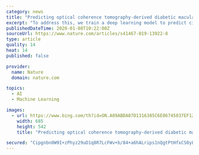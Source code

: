 ```yaml
---
category: news
title: "Predicting optical coherence tomography-derived diabetic macular edema grades from fundus photographs using deep learning"
excerpt: "To address this, we train a deep learning model to predict ci-DME from fundus photographs, with an ROC–AUC of 0.89 (95% CI: 0.87–0.91), corresponding to 85% sensitivity at 80% specificity. In comparison, retinal specialists have similar sensitivities (82–85%), but only half the specificity (45–50%, p < 0.001). Our model can also ..."
publishedDateTime: 2020-01-08T10:22:00Z
sourceUrl: https://www.nature.com/articles/s41467-019-13922-8
type: article
quality: 14
heat: 14
published: false

provider:
  name: Nature
  domain: nature.com

topics:
  - AI
  - Machine Learning

images:
  - url: https://www.bing.com/th?id=ON.A09ABDA07D1316385C6E06745037EF12
    width: 685
    height: 542
    title: "Predicting optical coherence tomography-derived diabetic macular edema grades from fundus photographs using deep learning"

secured: "Cipgnbn0W9I+zPhyz29uD1q8R7LcFWv+b/84+a6hALrips1nQgtPtHfxCS0yL/7bOrQ8gXt3NFHw+zcsos6WllUEcreUjWaBvT9hKZKNOLaCijC+HZ6EaOMYuzoVsboB13bCcxUGpXBwAUSAwcmj13CvAbdZ5exXlqapzigko69JPhWWbjaP2Tyh6NZzD5S3846QKTu8yiq+o/sAcjNWJCi3ILo0aukl/55BqCx0JS8cpkfStaG/RazuidP3MDpd/7RFocnCalIjXcaCcNdEYg==;rMeWAj689WM54zSqYcyT3A=="
---
```


